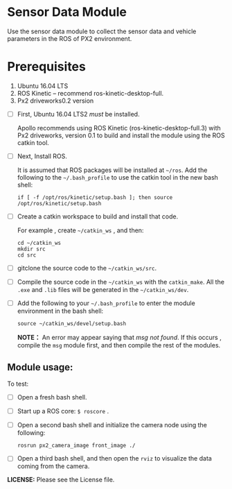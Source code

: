 # Sensor Data Module

Use the sensor data module to collect the sensor data and vehicle parameters in the ROS of PX2 environment.

# Prerequisites
1.	Ubuntu 16.04 LTS
2.	ROS Kinetic – recommend ros-kinetic-desktop-full.
3.	Px2 driveworks0.2 version

- [ ] First, Ubuntu 16.04 LTS2 *must* be installed.

	Apollo recommends using ROS Kinetic (ros-kinetic-desktop-full.3) with Px2 driveworks, version 0.1 to build and install the module using the ROS catkin tool.

- [ ] Next, Install ROS.

	It is assumed that ROS packages will be installed at `~/ros`. Add the following to the `~/.bash_profile` to use the catkin tool in the new bash shell:

	```
	if [ -f /opt/ros/kinetic/setup.bash ]; then source /opt/ros/kinetic/setup.bash
	```

- [ ] Create a catkin workspace to build and install that code.

    For example , create `~/catkin_ws` , and then:

	```
	cd ~/catkin_ws
	mkdir src
	cd src
	```

- [ ] gitclone the source code to the `~/catkin_ws/src`.


- [ ] Compile the source code in the `~/catkin_ws` with the `catkin_make`.  All the `.exe` and `.lib` files will be generated in the  `~/catkin_ws/dev`.

- [ ] Add the following to your `~/.bash_profile` to enter the module environment in the bash shell:

  ```
  source ~/catkin_ws/devel/setup.bash
  ```

  **NOTE：**
  An error may appear saying that *msg not found*. If this occurs , compile the `msg` module first, and then compile the rest of the modules.

## Module usage:

To test:

- [ ] Open a fresh bash shell.

- [ ] Start up a ROS core: `$ roscore` .

- [ ] Open a second bash shell and initialize the camera node using the following:

	```
	rosrun px2_camera_image front_image ./ 
    ```


- [ ] Open a third bash shell, and then open the `rviz` to visualize the data coming from the camera.

**LICENSE:**  Please see the License file.
